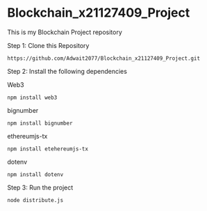 # Blockchain_x21127409_Project
This is my Blockchain Project repository

Step 1: Clone this Repository

    https://github.com/Adwait2077/Blockchain_x21127409_Project.git

Step 2: Install the following dependencies

Web3

    npm install web3

bignumber

    npm install bignumber
    
ethereumjs-tx

    npm install etehereumjs-tx
   
dotenv

    npm install dotenv
    
Step 3: Run the project

    node distribute.js
    
